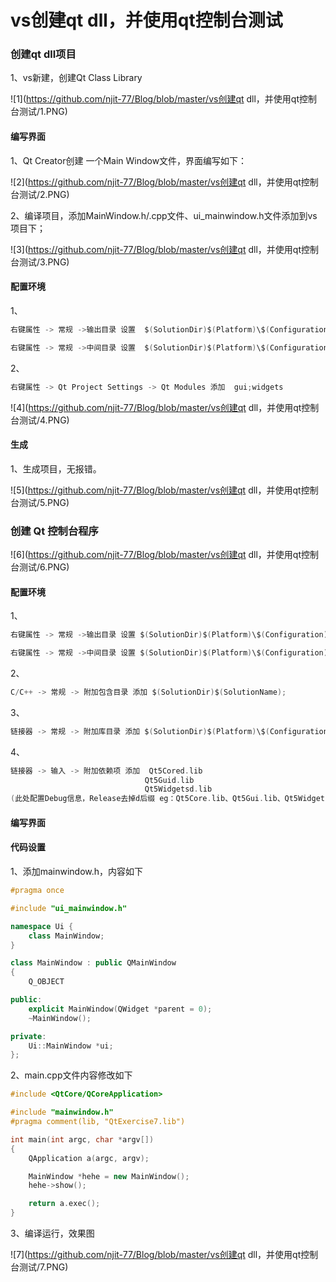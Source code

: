 # vs创建qt dll，并使用qt控制台测试

### 创建qt dll项目

1、vs新建，创建Qt Class Library

![1](https://github.com/njit-77/Blog/blob/master/vs创建qt dll，并使用qt控制台测试/1.PNG)

#### 编写界面

1、Qt Creator创建 一个Main Window文件，界面编写如下：

![2](https://github.com/njit-77/Blog/blob/master/vs创建qt dll，并使用qt控制台测试/2.PNG)

2、编译项目，添加MainWindow.h/.cpp文件、ui_mainwindow.h文件添加到vs项目下；

![3](https://github.com/njit-77/Blog/blob/master/vs创建qt dll，并使用qt控制台测试/3.PNG)

#### 配置环境

1、

```c
右键属性 -> 常规 ->输出目录 设置  $(SolutionDir)$(Platform)\$(Configuration)\

右键属性 -> 常规 ->中间目录 设置  $(SolutionDir)$(Platform)\$(Configuration)\$(ProjectName).Dir\
```

2、

```c
右键属性 -> Qt Project Settings -> Qt Modules 添加  gui;widgets
```

![4](https://github.com/njit-77/Blog/blob/master/vs创建qt dll，并使用qt控制台测试/4.PNG)

#### 生成

1、生成项目，无报错。

![5](https://github.com/njit-77/Blog/blob/master/vs创建qt dll，并使用qt控制台测试/5.PNG)

### 创建 Qt 控制台程序

![6](https://github.com/njit-77/Blog/blob/master/vs创建qt dll，并使用qt控制台测试/6.PNG)

#### 配置环境

1、

```c
右键属性 -> 常规 ->输出目录 设置 $(SolutionDir)$(Platform)\$(Configuration)\

右键属性 -> 常规 ->中间目录 设置 $(SolutionDir)$(Platform)\$(Configuration)\$(ProjectName).Dir\
```

2、

```c
C/C++ -> 常规 -> 附加包含目录 添加 $(SolutionDir)$(SolutionName);
```

3、

```c
链接器 -> 常规 -> 附加库目录 添加 $(SolutionDir)$(Platform)\$(Configuration)\
```

4、

```c
链接器 -> 输入 -> 附加依赖项 添加  Qt5Cored.lib
							  Qt5Guid.lib
							  Qt5Widgetsd.lib
(此处配置Debug信息，Release去掉d后缀 eg：Qt5Core.lib、Qt5Gui.lib、Qt5Widgets.lib)
```

#### 编写界面

#### 代码设置

1、添加mainwindow.h，内容如下

```c++
#pragma once

#include "ui_mainwindow.h"

namespace Ui {
	class MainWindow;
}

class MainWindow : public QMainWindow
{
	Q_OBJECT

public:
	explicit MainWindow(QWidget *parent = 0);
	~MainWindow();

private:
	Ui::MainWindow *ui;
};
```

2、main.cpp文件内容修改如下

```c++
#include <QtCore/QCoreApplication>

#include "mainwindow.h"
#pragma comment(lib, "QtExercise7.lib")

int main(int argc, char *argv[])
{
	QApplication a(argc, argv);

	MainWindow *hehe = new MainWindow();
	hehe->show();

    return a.exec();
}
```

3、编译运行，效果图

![7](https://github.com/njit-77/Blog/blob/master/vs创建qt dll，并使用qt控制台测试/7.PNG)